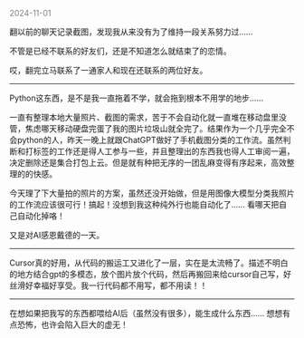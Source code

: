 
<span style="color: gray;">2024-11-01</span>

翻以前的聊天记录截图，发现我从来没有为了维持一段关系努力过…… 

不管是已经不联系的好友们，还是不知道怎么就结束了的恋情。

哎，翻完立马联系了一通家人和现在还联系的两位好友。

-------------
Python这东西，是不是我一直拖着不学，就会拖到根本不用学的地步……

一直有整理本地大量照片、截图的需求，苦于不会自动化就一直堆在移动盘里没管，焦虑哪天移动硬盘完蛋了我的图片垃圾山就全完了。结果作为一个几乎完全不会python的人，昨天一晚上就跟ChatGPT做好了手机截图分类的工作流。虽然判断和打标签的工作还是得人工参与一些，并且整理出的东西我也得人工审阅一遍，决定删除还是集合打包上云。但是就有种把无序的一团乱麻变得有序起来，高效整理的的快感。

今天理了下大量拍的照片的方案，虽然还没开始做，但是用图像大模型分类我照片的工作流应该很可行！搞起！没想到我这种纯外行也能自动化了…… 看哪天把自己自动化掉咯！

又是对AI感恩戴德的一天。

-----------
Cursor真的好用，从代码的搬运工又进化了一层，实在是太流畅了。描述不明白的地方结合gpt的多模态，放个图片放个代码，然后再搬回来给cursor自己写，好丝滑好幸福好享受。我一行代码都不用写，都不用读！！

---------
在想如果把我写的东西都喂给AI后（虽然没有很多），能生成什么东西…… 想想有点恐怖，也许会陷入巨大的虚无！